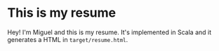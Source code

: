 # This is my resume

Hey! I'm Miguel and this is my resume. It's implemented in Scala and it generates a HTML in
`target/resume.html`.

